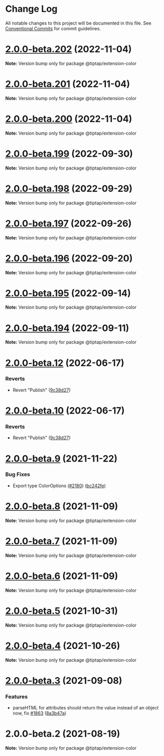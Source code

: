 # Change Log

All notable changes to this project will be documented in this file.
See [Conventional Commits](https://conventionalcommits.org) for commit guidelines.

# [2.0.0-beta.202](https://github.com/ueberdosis/tiptap/compare/v2.0.0-beta.201...v2.0.0-beta.202) (2022-11-04)

**Note:** Version bump only for package @tiptap/extension-color





# [2.0.0-beta.201](https://github.com/ueberdosis/tiptap/compare/v2.0.0-beta.200...v2.0.0-beta.201) (2022-11-04)

**Note:** Version bump only for package @tiptap/extension-color





# [2.0.0-beta.200](https://github.com/ueberdosis/tiptap/compare/v2.0.0-beta.199...v2.0.0-beta.200) (2022-11-04)

**Note:** Version bump only for package @tiptap/extension-color





# [2.0.0-beta.199](https://github.com/ueberdosis/tiptap/compare/v2.0.0-beta.198...v2.0.0-beta.199) (2022-09-30)

**Note:** Version bump only for package @tiptap/extension-color





# [2.0.0-beta.198](https://github.com/ueberdosis/tiptap/compare/v2.0.0-beta.197...v2.0.0-beta.198) (2022-09-29)

**Note:** Version bump only for package @tiptap/extension-color





# [2.0.0-beta.197](https://github.com/ueberdosis/tiptap/compare/v2.0.0-beta.196...v2.0.0-beta.197) (2022-09-26)

**Note:** Version bump only for package @tiptap/extension-color





# [2.0.0-beta.196](https://github.com/ueberdosis/tiptap/compare/v2.0.0-beta.195...v2.0.0-beta.196) (2022-09-20)

**Note:** Version bump only for package @tiptap/extension-color





# [2.0.0-beta.195](https://github.com/ueberdosis/tiptap/compare/v2.0.0-beta.194...v2.0.0-beta.195) (2022-09-14)

**Note:** Version bump only for package @tiptap/extension-color





# [2.0.0-beta.194](https://github.com/ueberdosis/tiptap/compare/v2.0.0-beta.193...v2.0.0-beta.194) (2022-09-11)

**Note:** Version bump only for package @tiptap/extension-color





# [2.0.0-beta.12](https://github.com/ueberdosis/tiptap/compare/@tiptap/extension-color@2.0.0-beta.10...@tiptap/extension-color@2.0.0-beta.12) (2022-06-17)


### Reverts

* Revert "Publish" ([9c38d27](https://github.com/ueberdosis/tiptap/commit/9c38d2713e6feac5645ad9c1bfc57abdbf054576))





# [2.0.0-beta.10](https://github.com/ueberdosis/tiptap/compare/@tiptap/extension-color@2.0.0-beta.10...@tiptap/extension-color@2.0.0-beta.10) (2022-06-17)


### Reverts

* Revert "Publish" ([9c38d27](https://github.com/ueberdosis/tiptap/commit/9c38d2713e6feac5645ad9c1bfc57abdbf054576))





# [2.0.0-beta.9](https://github.com/ueberdosis/tiptap/compare/@tiptap/extension-color@2.0.0-beta.8...@tiptap/extension-color@2.0.0-beta.9) (2021-11-22)


### Bug Fixes

* Export type ColorOptions ([#2180](https://github.com/ueberdosis/tiptap/issues/2180)) ([bc242fe](https://github.com/ueberdosis/tiptap/commit/bc242fe3424300f934b623477158aa8f837cf1c7))





# [2.0.0-beta.8](https://github.com/ueberdosis/tiptap/compare/@tiptap/extension-color@2.0.0-beta.7...@tiptap/extension-color@2.0.0-beta.8) (2021-11-09)

**Note:** Version bump only for package @tiptap/extension-color





# [2.0.0-beta.7](https://github.com/ueberdosis/tiptap/compare/@tiptap/extension-color@2.0.0-beta.6...@tiptap/extension-color@2.0.0-beta.7) (2021-11-09)

**Note:** Version bump only for package @tiptap/extension-color





# [2.0.0-beta.6](https://github.com/ueberdosis/tiptap/compare/@tiptap/extension-color@2.0.0-beta.5...@tiptap/extension-color@2.0.0-beta.6) (2021-11-09)

**Note:** Version bump only for package @tiptap/extension-color





# [2.0.0-beta.5](https://github.com/ueberdosis/tiptap/compare/@tiptap/extension-color@2.0.0-beta.4...@tiptap/extension-color@2.0.0-beta.5) (2021-10-31)

**Note:** Version bump only for package @tiptap/extension-color





# [2.0.0-beta.4](https://github.com/ueberdosis/tiptap/compare/@tiptap/extension-color@2.0.0-beta.3...@tiptap/extension-color@2.0.0-beta.4) (2021-10-26)

**Note:** Version bump only for package @tiptap/extension-color





# [2.0.0-beta.3](https://github.com/ueberdosis/tiptap/compare/@tiptap/extension-color@2.0.0-beta.2...@tiptap/extension-color@2.0.0-beta.3) (2021-09-08)


### Features

* parseHTML for attributes should return the value instead of an object now, fix [#1863](https://github.com/ueberdosis/tiptap/issues/1863) ([8a3b47a](https://github.com/ueberdosis/tiptap/commit/8a3b47a529d28b28b50d634c6ff69b8e5aad3080))





# 2.0.0-beta.2 (2021-08-19)

**Note:** Version bump only for package @tiptap/extension-color
